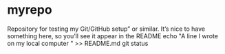 # myrepo
Repository for testing my Git/GitHub setup” or similar. It’s nice to have something here, so you’ll see it appear in the README
echo "A line I wrote on my local computer  " >> README.md
git status
